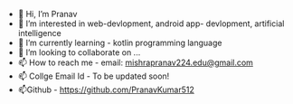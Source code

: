 - 👋 Hi, I’m Pranav 
- 👀 I’m interested in  web-devlopment, android app- devlopment, artificial intelligence
- 🌱 I’m currently learning - kotlin programming language
- 💞️ I’m looking to collaborate on ...
- 📫 How to reach me - email: mishrapranav224.edu@gmail.com
- 📫 Collge Email Id - To be updated soon!
- 📫Github - https://github.com/PranavKumar512



